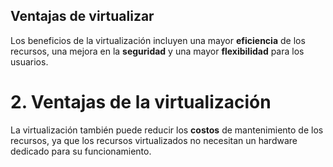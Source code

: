 ## Ventajas de virtualizar

Los beneficios de la virtualización incluyen una mayor **eficiencia** de los recursos, una mejora en la **seguridad** y una mayor **flexibilidad** para los usuarios.

# 2. Ventajas de la virtualización

La virtualización también puede reducir los **costos** de mantenimiento de los recursos, ya que los recursos virtualizados no necesitan un hardware dedicado para su funcionamiento.